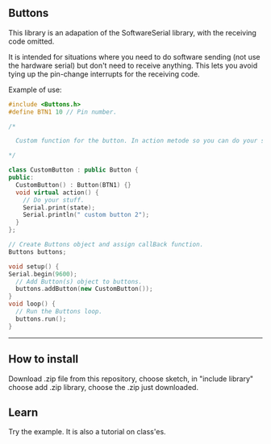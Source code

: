 ## Buttons

This library is an adapation of the SoftwareSerial library, with the receiving code omitted.

It is intended for situations where you need to do software sending (not use the hardware serial) but don't need to receive anything. This lets you avoid tying up the pin-change interrupts for the receiving code.

Example of use:

```c++
#include <Buttons.h>
#define BTN1 10 // Pin number.

/*

  Custom function for the button. In action metode so you can do your stuff there.

*/

class CustomButton : public Button {
public:
  CustomButton() : Button(BTN1) {}
  void virtual action() {
    // Do your stuff.
    Serial.print(state);
    Serial.println(" custom button 2");
  }
};

// Create Buttons object and assign callBack function.
Buttons buttons;

void setup() {
Serial.begin(9600);
  // Add Button(s) object to buttons.   
  buttons.addButton(new CustomButton());
}
void loop() {
  // Run the Buttons loop.
  buttons.run();
}
```

---

## How to install

Download .zip file from this repository, choose sketch, in "include library" choose add .zip library, choose the .zip just downloaded.

## Learn
Try the example. It is also a tutorial on class'es.




